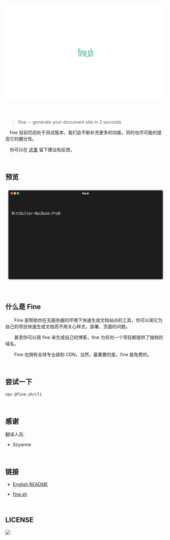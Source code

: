 <p align="center" height="250">
  <img height="300" src="logo.png" align="center"/>
</p>
<br/>
<br/>

> fine -- generate your document site in 3 seconds
  
&emsp;fine 目前仍旧处于测试版本，我们会不断补充更多的功能，同时也尽可能的提高它的健壮性。
  
&emsp;你可以在 [这里](https://github.com/WittBulter/fine.sh-cli/issues/new) 留下建议和反馈。

<br/>

## 预览

<p align="left" height="250">
  <img height="300" src="fine.sh.gif" align="center"/>
</p>

<br/>

## 什么是 Fine

&emsp;&emsp;Fine 是帮助你在无服务器的环境下快速生成文档站点的工具，你可以用它为自己的项目快速生成文档而不用关心样式、部署、页面的问题。

&emsp;&emsp;甚至你可以用 fine 来生成自己的博客，fine 为任何一个项目都提供了独特的域名。

&emsp;&emsp;Fine 也拥有全球专业级别 CDN。当然，最重要的是，fine 是免费的。

<br/>

## 尝试一下

   ```
   npx @fine.sh/cli
   ```

<br/>

## 感谢

翻译人员:

  -  Szyanne

<br/>

## 链接

  - [English README](https://github.com/just-fine/fine.sh-cli/blob/master/README.md)
  
  - [fine.sh](https://fine.sh)

<br/>

## LICENSE

<a href="https://app.fossa.io/projects/git%2Bgithub.com%2Fjust-fine%2Ffine.sh-cli?ref=badge_large" alt="FOSSA Status"><img src="https://app.fossa.io/api/projects/git%2Bgithub.com%2Fjust-fine%2Ffine.sh-cli.svg?type=large"/></a>

<br/>
<br/>
